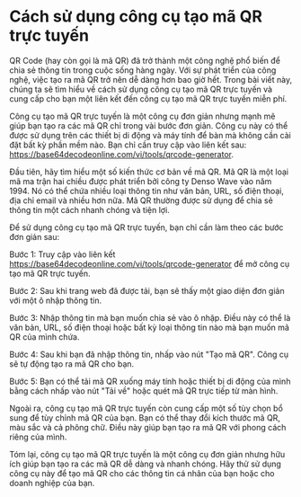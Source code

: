 Cách sử dụng công cụ tạo mã QR trực tuyến
=========================================

QR Code (hay còn gọi là mã QR) đã trở thành một công nghệ phổ biến để chia sẻ thông tin trong cuộc sống hàng ngày. Với sự phát triển của công nghệ, việc tạo ra mã QR trở nên dễ dàng hơn bao giờ hết. Trong bài viết này, chúng ta sẽ tìm hiểu về cách sử dụng công cụ tạo mã QR trực tuyến và cung cấp cho bạn một liên kết đến công cụ tạo mã QR trực tuyến miễn phí.

Công cụ tạo mã QR trực tuyến là một công cụ đơn giản nhưng mạnh mẽ giúp bạn tạo ra các mã QR chỉ trong vài bước đơn giản. Công cụ này có thể được sử dụng trên các thiết bị di động và máy tính để bàn mà không cần cài đặt bất kỳ phần mềm nào. Bạn chỉ cần truy cập vào liên kết sau: <https://base64decodeonline.com/vi/tools/qrcode-generator>.

Đầu tiên, hãy tìm hiểu một số kiến thức cơ bản về mã QR. Mã QR là một loại mã ma trận hai chiều được phát triển bởi công ty Denso Wave vào năm 1994. Nó có thể chứa nhiều loại thông tin như văn bản, URL, số điện thoại, địa chỉ email và nhiều hơn nữa. Mã QR thường được sử dụng để chia sẻ thông tin một cách nhanh chóng và tiện lợi.

Để sử dụng công cụ tạo mã QR trực tuyến, bạn chỉ cần làm theo các bước đơn giản sau:

Bước 1: Truy cập vào liên kết <https://base64decodeonline.com/vi/tools/qrcode-generator> để mở công cụ tạo mã QR trực tuyến.

Bước 2: Sau khi trang web đã được tải, bạn sẽ thấy một giao diện đơn giản với một ô nhập thông tin.

Bước 3: Nhập thông tin mà bạn muốn chia sẻ vào ô nhập. Điều này có thể là văn bản, URL, số điện thoại hoặc bất kỳ loại thông tin nào mà bạn muốn mã QR của mình chứa.

Bước 4: Sau khi bạn đã nhập thông tin, nhấp vào nút "Tạo mã QR". Công cụ sẽ tự động tạo ra mã QR cho bạn.

Bước 5: Bạn có thể tải mã QR xuống máy tính hoặc thiết bị di động của mình bằng cách nhấp vào nút "Tải về" hoặc quét mã QR trực tiếp từ màn hình.

Ngoài ra, công cụ tạo mã QR trực tuyến còn cung cấp một số tùy chọn bổ sung để tùy chỉnh mã QR của bạn. Bạn có thể thay đổi kích thước mã QR, màu sắc và cả phông chữ. Điều này giúp bạn tạo ra mã QR với phong cách riêng của mình.

Tóm lại, công cụ tạo mã QR trực tuyến là một công cụ đơn giản nhưng hữu ích giúp bạn tạo ra các mã QR dễ dàng và nhanh chóng. Hãy thử sử dụng công cụ này để tạo mã QR cho các thông tin cá nhân của bạn hoặc cho doanh nghiệp của bạn.